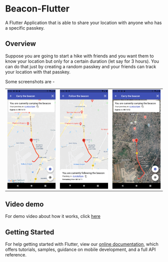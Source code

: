 # Beacon-Flutter

A Flutter Application that is able to share your location with anyone who has a specific passkey.

## Overview

Suppose you are going to start a hike with friends and you want them to know your location but only for a certain duration (let say for 3 hours). You can do that just by creating a random passkey and your friends can track your location with that passkey.

Some screenshots are -

<div style="text-align: center"><table><tr>
<td style="text-align: center">
<img src="screenshots/ss_one.png" width="200" />
</td>
<td style="text-align: center">
<img src="screenshots/ss_two.png" width="200"/>
</td>
<td style="text-align: center">
<img src="screenshots/ss_three.png" width="200"/>
</td>
</tr></table>
</div>

## Video demo

For demo video about how it works, click [here](https://drive.google.com/file/d/1nWpufjqJMcS23HX6MEzzpmxYaccZR7MH/view?usp=sharing)

## Getting Started

For help getting started with Flutter, view our
[online documentation](https://flutter.dev/docs), which offers tutorials,
samples, guidance on mobile development, and a full API reference.
